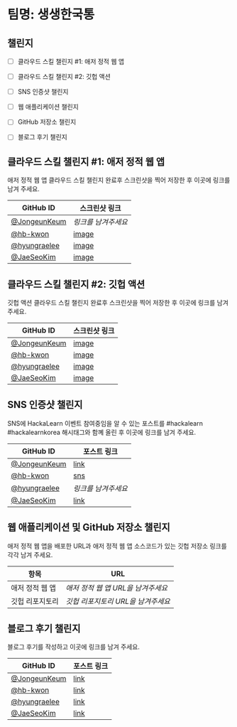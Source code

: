 # 팀명: 생생한국통 #

## 챌린지 ##

* [ ] 클라우드 스킬 챌린지 #1: 애저 정적 웹 앱
* [ ] 클라우드 스킬 챌린지 #2: 깃헙 액션
* [ ] SNS 인증샷 챌린지
* [ ] 웹 애플리케이션 챌린지
* [ ] GitHub 저장소 챌린지
* [ ] 블로그 후기 챌린지


## 클라우드 스킬 챌린지 #1: 애저 정적 웹 앱 ##

애저 정적 웹 앱 클라우드 스킬 챌린지 완료후 스크린샷을 찍어 저장한 후 이곳에 링크를 남겨 주세요.

| GitHub ID                                      | 스크린샷 링크                                                                                                  |
| ---------------------------------------------- | -------------------------------------------------------------------------------------------------------------- |
| [@JongeunKeum](https://github.com/JongeunKeum) | *링크를 남겨주세요*                                                                                            |
| [@hb-kwon](https://github.com/hb-kwon)         | [image](https://user-images.githubusercontent.com/67624284/129444061-ce1b7a49-1094-42a2-9666-45361fa8652d.png)                                                                                            |
| [@hyungraelee](https://github.com/hyungraelee) | [image](https://user-images.githubusercontent.com/70879607/129443297-5b797465-5d5a-4dc8-81ab-4378757c73f9.png)                                                                                            |
| [@JaeSeoKim](https://github.com/JaeSeoKim)     | [image](https://user-images.githubusercontent.com/48559454/129443876-fbee3217-0b98-430a-84fa-450113ac3ebc.png) |




## 클라우드 스킬 챌린지 #2: 깃헙 액션 ##

깃헙 액션 클라우드 스킬 챌린지 완료후 스크린샷을 찍어 저장한 후 이곳에 링크를 남겨 주세요.

| GitHub ID                                      | 스크린샷 링크       |
| ---------------------------------------------- | ------------------- |
| [@JongeunKeum](https://github.com/JongeunKeum) | [image](https://user-images.githubusercontent.com/61774034/129444990-947c5d8a-29f7-4660-9d9a-4fc6698d3765.png) |
| [@hb-kwon](https://github.com/hb-kwon)         | [image](https://user-images.githubusercontent.com/67624284/129444096-abe6b620-380e-43e7-974e-ff7564022892.png) |
| [@hyungraelee](https://github.com/hyungraelee) | [image](https://user-images.githubusercontent.com/70879607/129443366-12118a5e-19db-4348-b4e8-a1703995e5f7.png) |
| [@JaeSeoKim](https://github.com/JaeSeoKim)     | [image](https://user-images.githubusercontent.com/48559454/129443878-a87d7d06-271b-4402-bebe-c26a39839f38.png) |



## SNS 인증샷 챌린지 ##

SNS에 HackaLearn 이벤트 참여중임을 알 수 있는 포스트를 #hackalearn #hackalearnkorea 해시태그와 함꼐 올린 후 이곳에 링크를 남겨 주세요.

| GitHub ID                                      | 포스트 링크         |
| ---------------------------------------------- | ------------------- |
| [@JongeunKeum](https://github.com/JongeunKeum) | [link](https://www.instagram.com/p/CSmHBaBl4DI/?utm_medium=copy_link) |
| [@hb-kwon](https://github.com/hb-kwon)         | [sns](https://www.instagram.com/p/CSjVDdQpjt6/?utm_medium=copy_link) |
| [@hyungraelee](https://github.com/hyungraelee) | *링크를 남겨주세요* |
| [@JaeSeoKim](https://github.com/JaeSeoKim)     | [link](https://www.instagram.com/p/CSjWXJbBaRT) |



## 웹 애플리케이션 및 GitHub 저장소 챌린지 ##

애저 정적 웹 앱을 배포한 URL과 애저 정적 웹 앱 소스코드가 있는 깃헙 저장소 링크를 각각 남겨 주세요.

| 항목            | URL                                |
| --------------- | ---------------------------------- |
| 애저 정적 웹 앱 | *애저 정적 웹 앱 URL을 남겨주세요* |
| 깃헙 리포지토리 | *깃헙 리포지토리 URL을 남겨주세요* |


## 블로그 후기 챌린지 ##

블로그 후기를 작성하고 이곳에 링크를 남겨 주세요.

| GitHub ID                                      | 포스트 링크         |
| ---------------------------------------------- | ------------------- |
| [@JongeunKeum](https://github.com/JongeunKeum) | [link](https://velog.io/@jongeun/HackaLearn-HackaLearn-%EC%B0%B8%EC%97%AC-%ED%9B%84%EA%B8%B0) |
| [@hb-kwon](https://github.com/hb-kwon)         | [link](https://velog.io/@hb-kwon/HackaLearn-2021) |
| [@hyungraelee](https://github.com/hyungraelee) | [link](https://velog.io/@hyungraelee/HackaLearn-Korea) |
| [@JaeSeoKim](https://github.com/JaeSeoKim)     | [link](https://jaeseokim.dev/Etc/hackalearn-2021/) |
